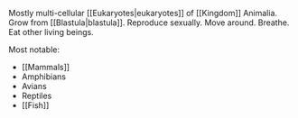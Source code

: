 Mostly multi-cellular [[Eukaryotes|eukaryotes]] of [[Kingdom]] Animalia. Grow from [[Blastula|blastula]].
Reproduce sexually. Move around. Breathe. Eat other living beings.

Most notable:
- [[Mammals]]
- Amphibians
- Avians
- Reptiles
- [[Fish]]
